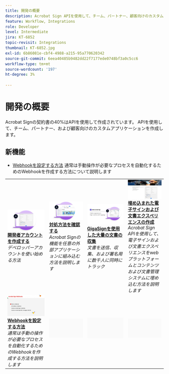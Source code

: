 ```yaml
---
title: 開発の概要
description: Acrobat Sign APIを使用して、チーム、パートナー、顧客向けのカスタムアプリケーションを作成する方法について説明します
feature: Workflow, Integrations
role: Developer
level: Intermediate
jira: KT-6852
topic-revisit: Integrations
thumbnail: KT-6852.jpg
exl-id: 6b86081e-cbf4-4988-a215-95a770620342
source-git-commit: 6eea40485b9482dd22f7177ede0748bf3a0c5cc6
workflow-type: tm+mt
source-wordcount: '197'
ht-degree: 3%

---
```


# 開発の概要

Acrobat Signの契約書の40%はAPIを使用して作成されています。 APIを使用して、チーム、パートナー、および顧客向けのカスタムアプリケーションを作成します。

## 新機能

* [Webhookを設定する方法](webhooks.md)
通常は手動操作が必要なプロセスを自動化するためのWebhookを作成する方法について説明します

<table style="table-layout:fixed">
<tr>
  <td>
    <a href="https://www.adobe.io/apis/documentcloud/sign.html" target="_blank">
      <img alt="開発者アカウントの作成" src="../assets/Develop_Getting-Started.png" />
    </a>
    <div>
    <a href="https://www.adobe.io/apis/documentcloud/sign.html" target="_blank"><strong>開発者アカウントを作成する</strong></a>
    </div>
    <em>デベロッパーアカウントを使い始める方法</em>
    <br>
  </td>
  <td>
    <a href="https://www.adobe.io/apis/documentcloud/sign/docs.html" target="_blank">
      <img alt="実行できる操作" src="../assets/Develop_Learn.png" />
    </a>
    <div>
    <a href="https://www.adobe.io/apis/documentcloud/sign/docs.html" target="_blank"><strong>対処方法を確認する</strong></a>
    </div>
    <em>Acrobat Signの機能を任意の外部アプリケーションに組み込む方法を説明します</em>
    <br>
  </td>  
  <td>
    <a href="gigasign.md">
      <img alt="GigaSignを使用した大量の文書の収集" src="../assets/gigasign.jpg" />
    </a>
    <div>
    <a href="gigasign.md"><strong>GigaSignを使用した大量の文書の収集</strong></a>
    </div>
    <em>文書を送信、収集、および署名用に数千人に同時にトラック</em>
    <br>
  </td>
   <td>
    <a href="embeddedesignature.md">
      <img alt="埋め込まれた電子サインおよび文書エクスペリエンスの作成" src="assets/embeddedesignature/EmbedPart1_thumb.png" />
    </a>
    <div>
    <a href="embeddedesignature.md"><strong>埋め込まれた電子サインおよび文書エクスペリエンスの作成</strong></a>
    </div>
    <em>Acrobat Sign APIを使用して、電子サインおよび文書エクスペリエンスをwebプラットフォームとコンテンツおよび文書管理システムに埋め込む方法を説明します</em>
    <br>
  </td>
</tr>
<tr>
  <td>
    <a href="webhooks.md">
      <img alt="Webhookの設定方法" src="../assets/how-webhooks.png" />
    </a>
    <div>
    <a href="webhooks.md"><strong>Webhookを設定する方法</strong></a>
    </div>
    <em>通常は手動の操作が必要なプロセスを自動化するためのWebhookを作成する方法を説明します</em>
    <br>
  </td>
  <td>
    <img alt="スペーサー" src="../assets/Grayspacer.png" />
    <div>
    <br>
  </td>
  <td>
    <img alt="スペーサー" src="../assets/Grayspacer.png" />
    <div>
    <br>
  </td>
  <td>
    <img alt="スペーサー" src="../assets/Grayspacer.png" />
    <div>
    <br>
  </td>
</tr>
</table>
